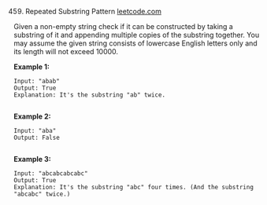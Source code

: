 459. Repeated Substring Pattern
[leetcode.com](https://leetcode.com/problems/repeated-substring-pattern/)

Given a non-empty string check if it can be constructed by taking a substring of it and appending multiple copies of the substring together. You may assume the given string consists of lowercase English letters only and its length will not exceed 10000.

**Example 1:**

```text
Input: "abab"
Output: True
Explanation: It's the substring "ab" twice.


```

**Example 2:**

```text
Input: "aba"
Output: False


```

**Example 3:**

```text
Input: "abcabcabcabc"
Output: True
Explanation: It's the substring "abc" four times. (And the substring "abcabc" twice.)


```

